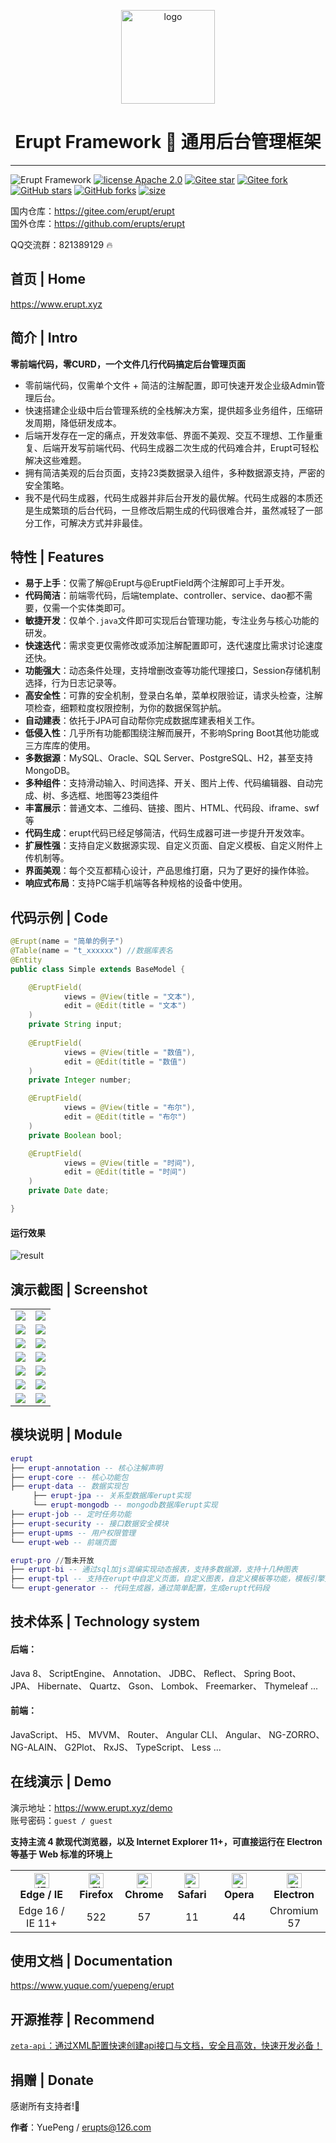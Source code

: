 <p align="center"><img src="./erupt-web/src/main/resources/public/erupt.svg" height="150" alt="logo"/></p>
<h1 align="center"> Erupt Framework 🚀 通用后台管理框架 </h1>

---

![Erupt Framework](https://img.shields.io/badge/Erupt-Framework-brightgreen)
[![license Apache 2.0](https://img.shields.io/badge/license-Apache%202-blue)](./LICENSE)
[![Gitee star](https://gitee.com/erupt/erupt-site/badge/star.svg?theme=dark)](https://gitee.com/erupt/erupt)
[![Gitee fork](https://gitee.com/erupt/erupt/badge/fork.svg?theme=dark)](https://gitee.com/erupt/erupt)
[![GitHub stars](https://img.shields.io/github/stars/erupts/erupt?style=social)](https://github.com/erupts/erupt)
[![GitHub forks](https://img.shields.io/github/forks/erupts/erupt?style=social)](https://github.com/erupts/erupt)
[![size](https://img.shields.io/github/repo-size/erupts/erupt)](./)  

国内仓库：https://gitee.com/erupt/erupt  
国外仓库：https://github.com/erupts/erupt  

QQ交流群：821389129 🔥

## 首页 | Home
https://www.erupt.xyz

## 简介 | Intro
**零前端代码，零CURD，一个文件几行代码搞定后台管理页面**
+ 零前端代码，仅需单个文件 + 简洁的注解配置，即可快速开发企业级Admin管理后台。
+ 快速搭建企业级中后台管理系统的全栈解决方案，提供超多业务组件，压缩研发周期，降低研发成本。
+ 后端开发存在一定的痛点，开发效率低、界面不美观、交互不理想、工作量重复、后端开发写前端代码、代码生成器二次生成的代码难合并，Erupt可轻松解决这些难题。
+ 拥有简洁美观的后台页面，支持23类数据录入组件，多种数据源支持，严密的安全策略。
+ 我不是代码生成器，代码生成器并非后台开发的最优解。代码生成器的本质还是生成繁琐的后台代码，一旦修改后期生成的代码很难合并，虽然减轻了一部分工作，可解决方式并非最佳。

## 特性 | Features
+ **易于上手**：仅需了解@Erupt与@EruptField两个注解即可上手开发。
+ **代码简洁**：前端零代码，后端template、controller、service、dao都不需要，仅需一个实体类即可。
+ **敏捷开发**：仅单个`.java`文件即可实现后台管理功能，专注业务与核心功能的研发。
+ **快速迭代**：需求变更仅需修改或添加注解配置即可，迭代速度比需求讨论速度还快。
+ **功能强大**：动态条件处理，支持增删改查等功能代理接口，Session存储机制选择，行为日志记录等。
+ **高安全性**：可靠的安全机制，登录白名单，菜单权限验证，请求头检查，注解项检查，细颗粒度权限控制，为你的数据保驾护航。
+ **自动建表**：依托于JPA可自动帮你完成数据库建表相关工作。
+ **低侵入性**：几乎所有功能都围绕注解而展开，不影响Spring Boot其他功能或三方库库的使用。
+ **多数据源**：MySQL、Oracle、SQL Server、PostgreSQL、H2，甚至支持MongoDB。
+ **多种组件**：支持滑动输入、时间选择、开关、图片上传、代码编辑器、自动完成、树、多选框、地图等23类组件
+ **丰富展示**：普通文本、二维码、链接、图片、HTML、代码段、iframe、swf等
+ **代码生成**：erupt代码已经足够简洁，代码生成器可进一步提升开发效率。
+ **扩展性强**：支持自定义数据源实现、自定义页面、自定义模板、自定义附件上传机制等。
+ **界面美观**：每个交互都精心设计，产品思维打磨，只为了更好的操作体验。
+ **响应式布局**：支持PC端手机端等各种规格的设备中使用。

## 代码示例 | Code
``` java
@Erupt(name = "简单的例子")
@Table(name = "t_xxxxxx") //数据库表名
@Entity
public class Simple extends BaseModel {

    @EruptField(
            views = @View(title = "文本"),
            edit = @Edit(title = "文本")
    )
    private String input;
    
    @EruptField(
            views = @View(title = "数值"),
            edit = @Edit(title = "数值")
    )
    private Integer number;

    @EruptField(
            views = @View(title = "布尔"),
            edit = @Edit(title = "布尔")
    )
    private Boolean bool;

    @EruptField(
            views = @View(title = "时间"),
            edit = @Edit(title = "时间")
    )
    private Date date;

}
```
#### 运行效果
![result](readme/simple.gif)

## 演示截图 | Screenshot
<table>
    <tr>
        <td><img src="readme/login.png"/></td>
        <td><img src="readme/home.png"/></td>
    </tr>
    <tr>
        <td><img src="readme/role.png"/></td>
        <td><img src="readme/log.png"/></td>
    </tr>
    <tr>
        <td><img src="readme/code.png"/></td>
        <td><img src="readme/job.png"/></td>
    </tr>
    <tr>
        <td><img src="readme/tpl.png"/></td>
        <td><img src="readme/complex.png"/></td>
    </tr>
    <tr>
        <td><img src="readme/goods.png"/></td>
        <td><img src="readme/chart.png"/></td>
    </tr>
    <tr>
        <td><img src="readme/component.png"/></td>
        <td><img src="readme/component-edit.png"/></td>
    </tr>
    <tr>
        <td><img src="readme/bi.png"/></td>
        <td><img src="readme/bi2.png"/></td>
    </tr>
</table>


## 模块说明 | Module
```lua
erupt
├── erupt-annotation -- 核心注解声明
├── erupt-core -- 核心功能包
├── erupt-data -- 数据实现包
     ├── erupt-jpa -- 关系型数据库erupt实现
     └── erupt-mongodb -- mongodb数据库erupt实现
├── erupt-job -- 定时任务功能
├── erupt-security -- 接口数据安全模块
├── erupt-upms -- 用户权限管理
└── erupt-web -- 前端页面

erupt-pro //暂未开放
├── erupt-bi -- 通过sql加js混编实现动态报表，支持多数据源，支持十几种图表
├── erupt-tpl -- 支持在erupt中自定义页面，自定义图表，自定义模板等功能，模板引擎支持freemarker/thymeleaf/原生H5
└── erupt-generator -- 代码生成器，通过简单配置，生成erupt代码段
```

## 技术体系 | Technology system
####  后端：
Java 8、 ScriptEngine、 Annotation、 JDBC、 Reflect、 Spring Boot、 JPA、 Hibernate、 Quartz、 Gson、 Lombok、 Freemarker、 Thymeleaf ...

#### 前端：
JavaScript、 H5、 MVVM、 Router、 Angular CLI、 Angular、 NG-ZORRO、 NG-ALAIN、 G2Plot、 RxJS、 TypeScript、 Less ...


## 在线演示 | Demo
演示地址：https://www.erupt.xyz/demo  
账号密码：`guest / guest`

**支持主流 4 款现代浏览器，以及 Internet Explorer 11+，可直接运行在 Electron 等基于 Web 标准的环境上**

<table>
    <tr>
        <th width="20%" align="center"><img src="https://cdn.jsdelivr.net/gh/alrra/browser-logos/src/edge/edge_48x48.png" alt="IE / Edge" width="24px" height="24px" /> <br> Edge / IE </th>
        <th width="15%" align="center"><img src="https://cdn.jsdelivr.net/gh/alrra/browser-logos/src/firefox/firefox_48x48.png" alt="Firefox" width="24px" height="24px" /><br> Firefox </th>
        <th width="15%" align="center"><img src="https://cdn.jsdelivr.net/gh/alrra/browser-logos/src/chrome/chrome_48x48.png" alt="Chrome" width="24px" height="24px" /> <br> Chrome </th>
        <th width="15%" align="center"><img src="https://cdn.jsdelivr.net/gh/alrra/browser-logos/src/safari/safari_48x48.png" alt="Safari" width="24px" height="24px" /> <br> Safari </th>
        <th width="15%" align="center"><img src="https://cdn.jsdelivr.net/gh/alrra/browser-logos/src/opera/opera_48x48.png" alt="Opera" width="24px" height="24px" /> <br> Opera </th>
        <th width="20%" align="center"><img src="https://cdn.jsdelivr.net/gh/alrra/browser-logos/src/electron/electron_48x48.png" alt="Electron" width="24px" height="24px" /> <br> Electron </th>
    </tr>
    <tr>
        <td align="center">Edge 16 / IE 11+</td>
        <td align="center">522</td>
        <td align="center">57</td>
        <td align="center">11</td>
        <td align="center">44</td>
        <td align="center">Chromium 57</td>
    </tr>
</table>

## 使用文档 | Documentation
https://www.yuque.com/yuepeng/erupt

## 开源推荐 | Recommend
[`zeta-api`：通过XML配置快速创建api接口与文档，安全且高效，快速开发必备！](https://github.com/erupts/zeta-api)

## 捐赠 | Donate
感谢所有支持者!🙏

**作者**：YuePeng / erupts@126.com